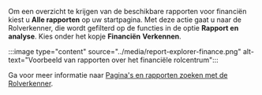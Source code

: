 Om een overzicht te krijgen van de beschikbare rapporten voor financiën kiest u **Alle rapporten** op uw startpagina. Met deze actie gaat u naar de Rolverkenner, die wordt gefilterd op de functies in de optie **Rapport en analyse**. Kies onder het kopje **Financiën** **Verkennen**.

:::image type="content" source="../media/report-explorer-finance.png" alt-text="Voorbeeld van rapporten over het financiële rolcentrum":::

Ga voor meer informatie naar [Pagina's en rapporten zoeken met de Rolverkenner](../ui-role-explorer.md).